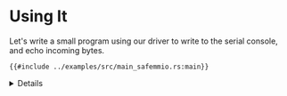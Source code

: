 # Using It

Let's write a small program using our driver to write to the serial console, and
echo incoming bytes.

```rust,editable,compile_fail
{{#include ../examples/src/main_safemmio.rs:main}}
```

<details>

- Run the example in QEMU with `make qemu_safemmio` under
  `src/bare-metal/aps/examples`.

</details>
